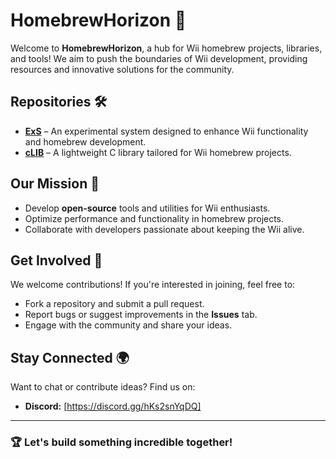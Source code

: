 # HomebrewHorizon 🌊

Welcome to **HomebrewHorizon**, a hub for Wii homebrew projects, libraries, and tools! We aim to push the boundaries of Wii development, providing resources and innovative solutions for the community. 

## Repositories 🛠️

- **[ExS](https://github.com/HomebrewHorizon/wii-exs)** – An experimental system designed to enhance Wii functionality and homebrew development.
- **[cLIB](https://github.com/HomebrewHorizon/wii-clib)** – A lightweight C library tailored for Wii homebrew projects.

## Our Mission 🚀

- Develop **open-source** tools and utilities for Wii enthusiasts.
- Optimize performance and functionality in homebrew projects.
- Collaborate with developers passionate about keeping the Wii alive.

## Get Involved 🤝

We welcome contributions! If you're interested in joining, feel free to:
- Fork a repository and submit a pull request.
- Report bugs or suggest improvements in the **Issues** tab.
- Engage with the community and share your ideas.


## Stay Connected 🌍

Want to chat or contribute ideas? Find us on:

- **Discord:** [https://discord.gg/hKs2snYqDQ]

---

### 🏆 Let's build something incredible together!

